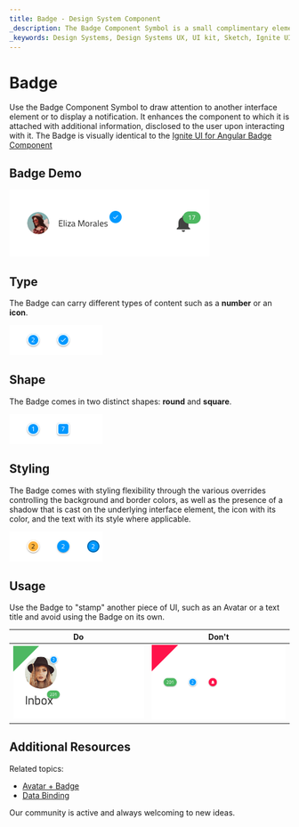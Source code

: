 ```yaml
---
title: Badge - Design System Component
_description: The Badge Component Symbol is a small complimentary element that gives a subtle hint for additional information available. 
_keywords: Design Systems, Design Systems UX, UI kit, Sketch, Ignite UI for Angular, Sketch to Angular, Sketch to Angular, Angular, Angular Design System, Export code from Sketch, Design Kits for Angular, Sketch HTML, Sketch to HTML, Sketch UI kits
---
```


# Badge

Use the Badge Component Symbol to draw attention to another interface element or to display a notification. It enhances the component to which it is attached with additional information, disclosed to the user upon interacting with it. The Badge is visually identical to the [Ignite UI for Angular Badge Component](https://www.infragistics.com/products/ignite-ui-angular/angular/components/badge.html)

## Badge Demo

<img class="responsive-img" src="../images/badge_demo.png" srcset="../images/badge_demo@2x.png 2x" />

## Type

The Badge can carry different types of content such as a **number** or an **icon**.

<img class="responsive-img" src="../images/badge_type.png" srcset="../images/badge_type@2x.png 2x" />

## Shape

The Badge comes in two distinct shapes: **round** and **square**.

<img class="responsive-img" src="../images/badge_shapes.png" srcset="../images/badge_shapes@2x.png 2x" />

## Styling

The Badge comes with styling flexibility through the various overrides controlling the background and border colors, as well as the presence of a shadow that is cast on the underlying interface element, the icon with its color, and the text with its style where applicable.

<img class="responsive-img" src="../images/badge_styling.png" srcset="../images/badge_styling@2x.png 2x" />

## Usage

Use the Badge to "stamp" another piece of UI, such as an Avatar or a text title and avoid using the Badge on its own.

| Do                                                                           | Don't                                                                            |
| ---------------------------------------------------------------------------- | -------------------------------------------------------------------------------- |
| <img class="responsive-img" src="../images/badge_do1.png" srcset="../images/badge_do1@2x.png 2x" /> | <img class="responsive-img" src="../images/badge_dont1.png" srcset="../images/badge_dont1@2x.png 2x" /> |

## Additional Resources

Related topics:

- [Avatar + Badge](../patterns/avatar-badge.md)
- [Data Binding](../codegen/data-binding.md)
  <div class="divider--half"></div>

Our community is active and always welcoming to new ideas.


